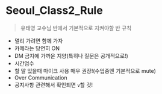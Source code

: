 # Seoul_Class2_Rule

> 유태영 교수님 반에서 기본적으로 지켜야할 반 규칙

- 멀리 가려면 함께 가자
- 카메라는 당연히 ON
- DM 금지에 가까운 지양(특히나 질문은 공개적으로!)
- 시간엄수
- 할 말 있을때 마이크 사용 매우 권장!(수업중엔 기본적으로 mute)
- Over Communication
- 공지사항 관련해서 확인되면 `v`할 것!
